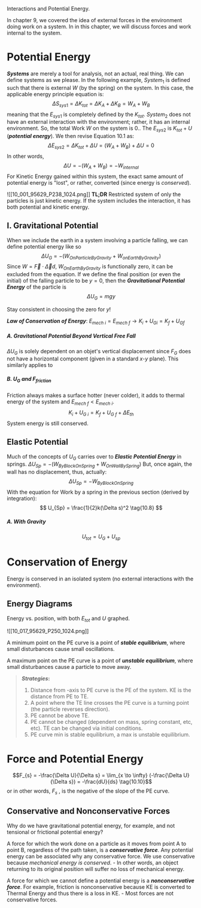 Interactions and Potential Energy.

In chapter 9, we covered the idea of external forces in the environment doing work on a system. In in this chapter, we will discuss forces and work internal to the system.

# Potential Energy

***Systems*** are merely a tool for analysis, not an actual, real thing. We can define systems as we please. In the following example, $System_{1}$ is defined such that there is external $W$ (by the spring) on the system. In this case, the applicable energy principle equation is:
$$ \Delta S_{sys 1} = \Delta K_{tot} = \Delta K_{A} + \Delta K_{B} = W_{A} + W_{B} \tag{10.1}$$ meaning that the $E_{sys 1}$ is completely defined by the $K_{tot}$. 
$System_{2}$ does not have an external interaction with the environment; rather, it has an internal environment. So, the total Work $W$ on the system is 0.. The $E_{sys 2}$ is $K_{tot} + U$ (***potential energy***). We then revise Equation 10.1 as: 
	$$ \Delta E_{sys 2} = \Delta K_{tot} + \Delta U = (W_{A} + W_{B}) + \Delta U = 0 \tag{10.2}$$
	In other words, 
	$$ \Delta U = -(W_{A} + W_{B}) = - W_{internal} \tag{10.3}$$
For Kinetic Energy gained within this system, the exact same amount of potential energy is "lost", or rather, converted (since energy is *conserved*). 

![[10_001_95629_P238_1024.png]]
**TL;DR** Restricted system of only the particles is just kinetic energy. If the system includes the interaction, it has both potential and kinetic energy. 

## I.  Gravitational Potential

When we include the earth in a system involving a particle falling, we can define potential energy like so 
$$ \Delta U_{G} = -(W_{OnParticleByGravity} + W_{onEarthByGravity}) \tag{10.4} $$
Since $W = \vec F \cdot \vec \Delta d$, $W_{OnEarthByGravity}$ is functionally zero, it can be excluded from the equation. If we define the final position (or even the initial) of the falling particle to be $y=0$, then the ***Gravitational Potential Energy*** of the particle is 
$$ \Delta U_{G} = mgy \tag{10.5} $$

Stay consistent in choosing the zero for $y$!

***Law of Conservation of Energy***: $E_{mech \> i} = E_{mech \> f} \rightarrow K_{i} + U_{G i} = K_{f} + U_{G f}$ 

##### A. Gravitational Potential Beyond Vertical Free Fall
$\Delta U_{G}$ is solely dependent on an objet's vertical displacement since $F_{G}$ does not have a horizontal component (given in a standard $x$-$y$ plane). This similarly applies to 

##### B. $U_{G}$ and $F_{friction}$ 
Friction always makes a surface hotter (never colder), it adds to thermal energy of the system and $E_{mech \> f} < E_{mech \> i}$. 
$$ K_{i} + U_{G \> i} = K_{f} + U_{G \> f} + \Delta E_{th} \tag{10.6} $$
System energy is still conserved. 

## Elastic Potential

Much of the concepts of $U_{G}$ carries over to ***Elastic Potential Energy*** in springs. $\Delta U_{Sp} = - (W_{ByBlockOnSpring} + W_{OnWallBySpring})$ But, once again, the wall has no displacement, thus, actually:
$$ \Delta U_{Sp} = -W_{ByBlockOnSpring} \tag{10.7} $$
With the equation for Work by a spring in the previous section (derived by integration):
$$ U_{Sp} = \frac{1}{2}k(\Delta s)^2 \tag{10.8} $$

##### A. With Gravity
$$U_{tot} = U_{G} + U_{sp} \tag{10.9}$$
# Conservation of Energy

Energy is conserved in an isolated system (no external interactions with the environment).

## Energy Diagrams

Energy vs. position, with both $E_{tot}$ and $U$ graphed. 

![[10_017_95629_P250_1024.png]]


A minimum point on the PE curve is a point of ***stable equilibrium***, where small disturbances cause small oscillations. 


A maximum point on the PE curve is a point of ***unstable equilibrium***, where small disturbances cause a particle to move away. 


> **_Strategies_:** 
> 1. Distance from -axis to PE curve is the PE of the system. KE is the distance from PE to TE. 
> 2. A point where the TE line crosses the PE curve is a turning point (the particle reverses direction).
> 3. PE cannot be above TE.
> 4. PE cannot be changed (dependent on mass, spring constant, etc, etc). TE can be changed via initial conditions. 
> 5. PE curve min is stable equilibrium, a max is unstable equilibrium. 

# Force and Potential Energy
$$F_{s} = -\frac{\Delta U}{\Delta s} = \lim_{x \to \infty} (-\frac{\Delta U}{\Delta s}) = -\frac{dU}{ds} \tag{10.10}$$ or in other words, $F_{s}$ , is the negative of the slope of the PE curve. 

## Conservative and Nonconservative Forces

Why do we have gravitational potential energy, for example, and not tensional or frictional potential energy?


A force for which the work done on a particle as it moves from point A to point B, regardless of the path taken, is a ***conservative force***. Any potential energy can be associated why any conservative force. We use conservative because *mechanical energy is conserved*.
	- In other words, an object returning to its original position will suffer no loss of mechanical energy.



A force for which we cannot define a potential energy is a ***nonconservative force***. For example, friction is nonconservative because KE is converted to Thermal Energy and thus there is a loss in KE. 
	- Most forces are not conservative forces. 